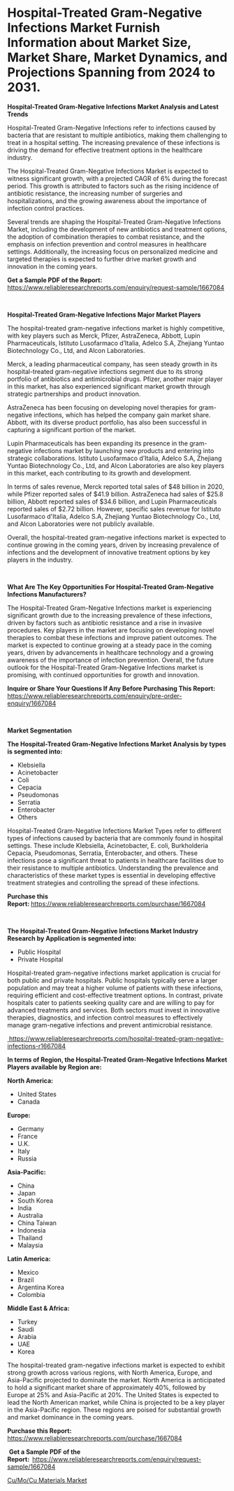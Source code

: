<p><h1>Hospital-Treated Gram-Negative Infections Market Furnish Information about Market Size, Market Share, Market Dynamics, and Projections Spanning from 2024 to 2031.</h1></p><p><strong>Hospital-Treated Gram-Negative Infections Market Analysis and Latest Trends</strong></p>
<p><p>Hospital-Treated Gram-Negative Infections refer to infections caused by bacteria that are resistant to multiple antibiotics, making them challenging to treat in a hospital setting. The increasing prevalence of these infections is driving the demand for effective treatment options in the healthcare industry.</p><p>The Hospital-Treated Gram-Negative Infections Market is expected to witness significant growth, with a projected CAGR of 6% during the forecast period. This growth is attributed to factors such as the rising incidence of antibiotic resistance, the increasing number of surgeries and hospitalizations, and the growing awareness about the importance of infection control practices.</p><p>Several trends are shaping the Hospital-Treated Gram-Negative Infections Market, including the development of new antibiotics and treatment options, the adoption of combination therapies to combat resistance, and the emphasis on infection prevention and control measures in healthcare settings. Additionally, the increasing focus on personalized medicine and targeted therapies is expected to further drive market growth and innovation in the coming years.</p></p>
<p><strong>Get a Sample PDF of the Report:&nbsp;</strong> <a href="https://www.reliableresearchreports.com/enquiry/request-sample/1667084">https://www.reliableresearchreports.com/enquiry/request-sample/1667084</a></p>
<p>&nbsp;</p>
<p><strong>Hospital-Treated Gram-Negative Infections Major Market Players</strong></p>
<p><p>The hospital-treated gram-negative infections market is highly competitive, with key players such as Merck, Pfizer, AstraZeneca, Abbott, Lupin Pharmaceuticals, Istituto Lusofarmaco d’Italia, Adelco S.A, Zhejiang Yuntao Biotechnology Co., Ltd, and Alcon Laboratories. </p><p>Merck, a leading pharmaceutical company, has seen steady growth in its hospital-treated gram-negative infections segment due to its strong portfolio of antibiotics and antimicrobial drugs. Pfizer, another major player in this market, has also experienced significant market growth through strategic partnerships and product innovation.</p><p>AstraZeneca has been focusing on developing novel therapies for gram-negative infections, which has helped the company gain market share. Abbott, with its diverse product portfolio, has also been successful in capturing a significant portion of the market. </p><p>Lupin Pharmaceuticals has been expanding its presence in the gram-negative infections market by launching new products and entering into strategic collaborations. Istituto Lusofarmaco d’Italia, Adelco S.A, Zhejiang Yuntao Biotechnology Co., Ltd, and Alcon Laboratories are also key players in this market, each contributing to its growth and development.</p><p>In terms of sales revenue, Merck reported total sales of $48 billion in 2020, while Pfizer reported sales of $41.9 billion. AstraZeneca had sales of $25.8 billion, Abbott reported sales of $34.6 billion, and Lupin Pharmaceuticals reported sales of $2.72 billion. However, specific sales revenue for Istituto Lusofarmaco d'Italia, Adelco S.A, Zhejiang Yuntao Biotechnology Co., Ltd, and Alcon Laboratories were not publicly available.</p><p>Overall, the hospital-treated gram-negative infections market is expected to continue growing in the coming years, driven by increasing prevalence of infections and the development of innovative treatment options by key players in the industry.</p></p>
<p>&nbsp;</p>
<p><strong>What Are The Key Opportunities For Hospital-Treated Gram-Negative Infections Manufacturers?</strong></p>
<p><p>The Hospital-Treated Gram-Negative Infections market is experiencing significant growth due to the increasing prevalence of these infections, driven by factors such as antibiotic resistance and a rise in invasive procedures. Key players in the market are focusing on developing novel therapies to combat these infections and improve patient outcomes. The market is expected to continue growing at a steady pace in the coming years, driven by advancements in healthcare technology and a growing awareness of the importance of infection prevention. Overall, the future outlook for the Hospital-Treated Gram-Negative Infections market is promising, with continued opportunities for growth and innovation.</p></p>
<p><strong>Inquire or Share Your Questions If Any Before Purchasing This Report:</strong> <a href="https://www.reliableresearchreports.com/enquiry/pre-order-enquiry/1667084">https://www.reliableresearchreports.com/enquiry/pre-order-enquiry/1667084</a></p>
<p>&nbsp;</p>
<p><strong>Market Segmentation</strong></p>
<p><strong>The Hospital-Treated Gram-Negative Infections Market Analysis by types is segmented into:</strong></p>
<p><ul><li>Klebsiella</li><li>Acinetobacter</li><li>Coli</li><li>Cepacia</li><li>Pseudomonas</li><li>Serratia</li><li>Enterobacter</li><li>Others</li></ul></p>
<p><p>Hospital-Treated Gram-Negative Infections Market Types refer to different types of infections caused by bacteria that are commonly found in hospital settings. These include Klebsiella, Acinetobacter, E. coli, Burkholderia Cepacia, Pseudomonas, Serratia, Enterobacter, and others. These infections pose a significant threat to patients in healthcare facilities due to their resistance to multiple antibiotics. Understanding the prevalence and characteristics of these market types is essential in developing effective treatment strategies and controlling the spread of these infections.</p></p>
<p><strong>Purchase this Report:&nbsp;</strong><a href="https://www.reliableresearchreports.com/purchase/1667084">https://www.reliableresearchreports.com/purchase/1667084</a></p>
<p>&nbsp;</p>
<p><strong>The Hospital-Treated Gram-Negative Infections Market Industry Research by Application is segmented into:</strong></p>
<p><ul><li>Public Hospital</li><li>Private Hospital</li></ul></p>
<p><p>Hospital-treated gram-negative infections market application is crucial for both public and private hospitals. Public hospitals typically serve a larger population and may treat a higher volume of patients with these infections, requiring efficient and cost-effective treatment options. In contrast, private hospitals cater to patients seeking quality care and are willing to pay for advanced treatments and services. Both sectors must invest in innovative therapies, diagnostics, and infection control measures to effectively manage gram-negative infections and prevent antimicrobial resistance.</p></p>
<p><a href="https://www.reliableresearchreports.com/hospital-treated-gram-negative-infections-r1667084">&nbsp;https://www.reliableresearchreports.com/hospital-treated-gram-negative-infections-r1667084</a></p>
<p><strong>In terms of Region, the Hospital-Treated Gram-Negative Infections Market Players available by Region are:</strong></p>
<p>
    <p> <strong> North America: </strong>
        <ul>
            <li>United States</li>
            <li>Canada</li>
        </ul>
        </p> 
    <p> <strong> Europe: </strong>
        <ul>
            <li>Germany</li>
            <li>France</li>
            <li>U.K.</li>
            <li>Italy</li>
            <li>Russia</li>
        </ul>
        </p> 
    <p> <strong> Asia-Pacific: </strong>
        <ul>
            <li>China</li>
            <li>Japan</li>
            <li>South Korea</li>
            <li>India</li>
            <li>Australia</li>
            <li>China Taiwan</li>
            <li>Indonesia</li>
            <li>Thailand</li>
            <li>Malaysia</li>
        </ul>
        </p> 
    <p> <strong> Latin America: </strong>
        <ul>
            <li>Mexico</li>
            <li>Brazil</li>
            <li>Argentina Korea</li>
            <li>Colombia</li>
        </ul>
        </p> 
    <p> <strong> Middle East & Africa: </strong>
        <ul>
            <li>Turkey</li>
            <li>Saudi</li>
            <li>Arabia</li>
            <li>UAE</li>
            <li>Korea</li>
        </ul>
    </p>
    </p>
<p><p>The hospital-treated gram-negative infections market is expected to exhibit strong growth across various regions, with North America, Europe, and Asia-Pacific projected to dominate the market. North America is anticipated to hold a significant market share of approximately 40%, followed by Europe at 25% and Asia-Pacific at 20%. The United States is expected to lead the North American market, while China is projected to be a key player in the Asia-Pacific region. These regions are poised for substantial growth and market dominance in the coming years.</p></p>
<p><strong>Purchase this Report: </strong><a href="https://www.reliableresearchreports.com/purchase/1667084">https://www.reliableresearchreports.com/purchase/1667084</a></p>
<p>&nbsp;<strong>Get a Sample PDF of the Report:&nbsp;&nbsp;</strong><a href="https://www.reliableresearchreports.com/enquiry/request-sample/1667084">https://www.reliableresearchreports.com/enquiry/request-sample/1667084</a></p>
<p><strong></strong></p>
<p><p><a href="https://issuu.com/reportprime-2/docs/cumocu-materials-market-size-2030.pptx">Cu/Mo/Cu Materials Market</a></p></p>